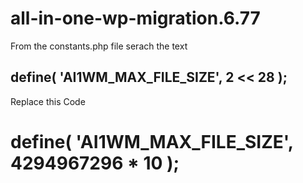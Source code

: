 # all-in-one-wp-migration.6.77


From the constants.php file serach the text
## define( 'AI1WM_MAX_FILE_SIZE', 2 << 28 );
Replace this Code
# define( 'AI1WM_MAX_FILE_SIZE', 4294967296 * 10 );
